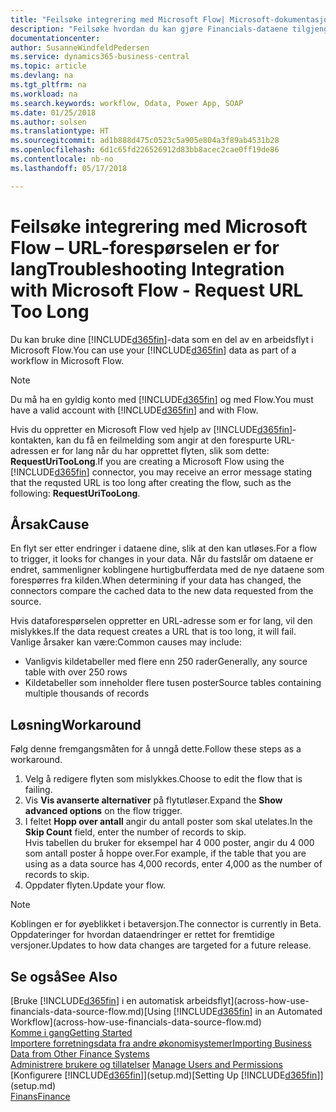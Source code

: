 ```yaml
---
title: "Feilsøke integrering med Microsoft Flow| Microsoft-dokumentasjon"
description: "Feilsøke hvordan du kan gjøre Financials-dataene tilgjengelige som en datakilde og angi en OData-URL-adresse til webtjenestene dine for å utvikle automatisk arbeidsflyt."
documentationcenter: 
author: SusanneWindfeldPedersen
ms.service: dynamics365-business-central
ms.topic: article
ms.devlang: na
ms.tgt_pltfrm: na
ms.workload: na
ms.search.keywords: workflow, Odata, Power App, SOAP
ms.date: 01/25/2018
ms.author: solsen
ms.translationtype: HT
ms.sourcegitcommit: ad1b888d475c0523c5a905e804a3f89ab4531b28
ms.openlocfilehash: 6d1c65fd226526912d83bb8acec2cae0ff19de86
ms.contentlocale: nb-no
ms.lasthandoff: 05/17/2018

---
```

# <a name="troubleshooting-integration-with-microsoft-flow---request-url-too-long"></a><span data-ttu-id="f2352-103">Feilsøke integrering med Microsoft Flow – URL-forespørselen er for lang</span><span class="sxs-lookup"><span data-stu-id="f2352-103">Troubleshooting Integration with Microsoft Flow - Request URL Too Long</span></span>
<span data-ttu-id="f2352-104">Du kan bruke dine [!INCLUDE[d365fin](includes/d365fin_md.md)]-data som en del av en arbeidsflyt i Microsoft Flow.</span><span class="sxs-lookup"><span data-stu-id="f2352-104">You can use your [!INCLUDE[d365fin](includes/d365fin_md.md)] data as part of a workflow in Microsoft Flow.</span></span>  

> [!NOTE]  
>   <span data-ttu-id="f2352-105">Du må ha en gyldig konto med [!INCLUDE[d365fin](includes/d365fin_md.md)] og med Flow.</span><span class="sxs-lookup"><span data-stu-id="f2352-105">You must have a valid account with [!INCLUDE[d365fin](includes/d365fin_md.md)] and with Flow.</span></span>  

<span data-ttu-id="f2352-106">Hvis du oppretter en Microsoft Flow ved hjelp av [!INCLUDE[d365fin](includes/d365fin_md.md)]-kontakten, kan du få en feilmelding som angir at den forespurte URL-adressen er for lang når du har opprettet flyten, slik som dette: **RequestUriTooLong**.</span><span class="sxs-lookup"><span data-stu-id="f2352-106">If you are creating a Microsoft Flow using the [!INCLUDE[d365fin](includes/d365fin_md.md)] connector, you may receive an error message stating that the requsted URL is too long after creating the flow, such as the following: **RequestUriTooLong**.</span></span>

## <a name="cause"></a><span data-ttu-id="f2352-107">Årsak</span><span class="sxs-lookup"><span data-stu-id="f2352-107">Cause</span></span>
<span data-ttu-id="f2352-108">En flyt ser etter endringer i dataene dine, slik at den kan utløses.</span><span class="sxs-lookup"><span data-stu-id="f2352-108">For a flow to trigger, it looks for changes in your data.</span></span> <span data-ttu-id="f2352-109">Når du fastslår om dataene er endret, sammenligner koblingene hurtigbufferdata med de nye dataene som forespørres fra kilden.</span><span class="sxs-lookup"><span data-stu-id="f2352-109">When determining if your data has changed, the connectors compare the cached data to the new data requested from the source.</span></span>  

<span data-ttu-id="f2352-110">Hvis dataforespørselen oppretter en URL-adresse som er for lang, vil den mislykkes.</span><span class="sxs-lookup"><span data-stu-id="f2352-110">If the data request creates a URL that is too long, it will fail.</span></span> <span data-ttu-id="f2352-111">Vanlige årsaker kan være:</span><span class="sxs-lookup"><span data-stu-id="f2352-111">Common causes may include:</span></span>
- <span data-ttu-id="f2352-112">Vanligvis kildetabeller med flere enn 250 rader</span><span class="sxs-lookup"><span data-stu-id="f2352-112">Generally, any source table with over 250 rows</span></span>
- <span data-ttu-id="f2352-113">Kildetabeller som inneholder flere tusen poster</span><span class="sxs-lookup"><span data-stu-id="f2352-113">Source tables containing multiple thousands of records</span></span>

## <a name="workaround"></a><span data-ttu-id="f2352-114">Løsning</span><span class="sxs-lookup"><span data-stu-id="f2352-114">Workaround</span></span>
<span data-ttu-id="f2352-115">Følg denne fremgangsmåten for å unngå dette.</span><span class="sxs-lookup"><span data-stu-id="f2352-115">Follow these steps as a workaround.</span></span>
1. <span data-ttu-id="f2352-116">Velg å redigere flyten som mislykkes.</span><span class="sxs-lookup"><span data-stu-id="f2352-116">Choose to edit the flow that is failing.</span></span>
2. <span data-ttu-id="f2352-117">Vis **Vis avanserte alternativer** på flytutløser.</span><span class="sxs-lookup"><span data-stu-id="f2352-117">Expand the **Show advanced options** on the flow trigger.</span></span>
3. <span data-ttu-id="f2352-118">I feltet **Hopp over antall** angir du antall poster som skal utelates.</span><span class="sxs-lookup"><span data-stu-id="f2352-118">In the **Skip Count** field, enter the number of records to skip.</span></span>  
<span data-ttu-id="f2352-119">Hvis tabellen du bruker for eksempel har 4 000 poster, angir du 4 000 som antall poster å hoppe over.</span><span class="sxs-lookup"><span data-stu-id="f2352-119">For example, if the table that you are using as a data source has 4,000 records, enter 4,000 as the number of records to skip.</span></span>
4. <span data-ttu-id="f2352-120">Oppdater flyten.</span><span class="sxs-lookup"><span data-stu-id="f2352-120">Update your flow.</span></span>

> [!NOTE]  
> <span data-ttu-id="f2352-121">Koblingen er for øyeblikket i betaversjon.</span><span class="sxs-lookup"><span data-stu-id="f2352-121">The connector is currently in Beta.</span></span> <span data-ttu-id="f2352-122">Oppdateringer for hvordan dataendringer er rettet for fremtidige versjoner.</span><span class="sxs-lookup"><span data-stu-id="f2352-122">Updates to how data changes are targeted for a future release.</span></span>


## <a name="see-also"></a><span data-ttu-id="f2352-123">Se også</span><span class="sxs-lookup"><span data-stu-id="f2352-123">See Also</span></span>
<span data-ttu-id="f2352-124">[Bruke [!INCLUDE[d365fin](includes/d365fin_md.md)] i en automatisk arbeidsflyt](across-how-use-financials-data-source-flow.md)</span><span class="sxs-lookup"><span data-stu-id="f2352-124">[Using [!INCLUDE[d365fin](includes/d365fin_md.md)] in an Automated Workflow](across-how-use-financials-data-source-flow.md)</span></span>  
[<span data-ttu-id="f2352-125">Komme i gang</span><span class="sxs-lookup"><span data-stu-id="f2352-125">Getting Started</span></span>](product-get-started.md)  
[<span data-ttu-id="f2352-126">Importere forretningsdata fra andre økonomisystemer</span><span class="sxs-lookup"><span data-stu-id="f2352-126">Importing Business Data from Other Finance Systems</span></span>](across-import-data-configuration-packages.md)  
<span data-ttu-id="f2352-127">[Administrere brukere og tillatelser](ui-how-users-permissions.md)  </span><span class="sxs-lookup"><span data-stu-id="f2352-127">[Manage Users and Permissions](ui-how-users-permissions.md)  </span></span>  
<span data-ttu-id="f2352-128">[Konfigurere [!INCLUDE[d365fin](includes/d365fin_md.md)]](setup.md)</span><span class="sxs-lookup"><span data-stu-id="f2352-128">[Setting Up [!INCLUDE[d365fin](includes/d365fin_md.md)]](setup.md)</span></span>  
[<span data-ttu-id="f2352-129">Finans</span><span class="sxs-lookup"><span data-stu-id="f2352-129">Finance</span></span>](finance.md)  

